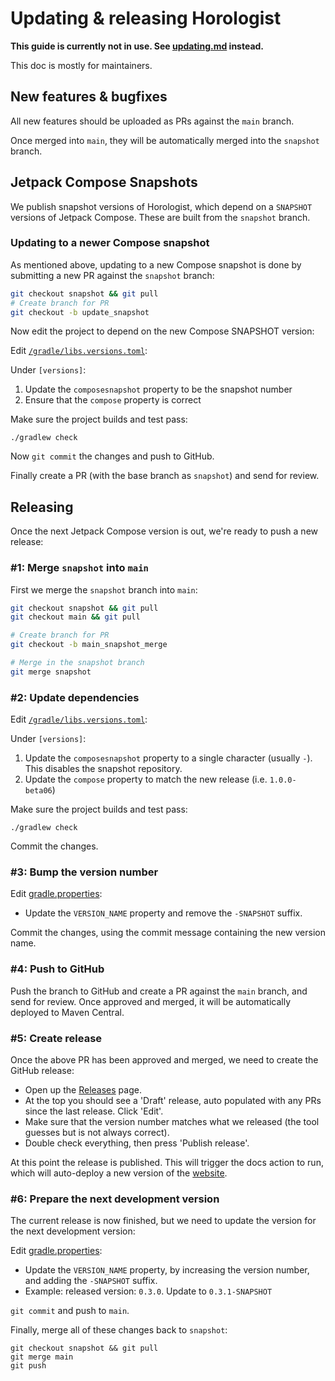 # Updating & releasing Horologist

**This guide is currently not in use. See [updating.md](updating.md) instead.**

This doc is mostly for maintainers.

## New features & bugfixes
All new features should be uploaded as PRs against the `main` branch.

Once merged into `main`, they will be automatically merged into the `snapshot` branch.

## Jetpack Compose Snapshots

We publish snapshot versions of Horologist, which depend on a `SNAPSHOT` versions of Jetpack Compose. These are built from the `snapshot` branch.

### Updating to a newer Compose snapshot

As mentioned above, updating to a new Compose snapshot is done by submitting a new PR against the `snapshot` branch:

``` sh
git checkout snapshot && git pull
# Create branch for PR
git checkout -b update_snapshot
```

Now edit the project to depend on the new Compose SNAPSHOT version:

Edit [`/gradle/libs.versions.toml`](https://github.com/google/horologist/blob/main/gradle/libs.versions.toml):

Under `[versions]`:

1. Update the `composesnapshot` property to be the snapshot number
2. Ensure that the `compose` property is correct

Make sure the project builds and test pass:
```
./gradlew check
```

Now `git commit` the changes and push to GitHub.

Finally create a PR (with the base branch as `snapshot`) and send for review.

## Releasing

Once the next Jetpack Compose version is out, we're ready to push a new release:

### #1: Merge `snapshot` into `main`

First we merge the `snapshot` branch into `main`:

``` sh
git checkout snapshot && git pull
git checkout main && git pull

# Create branch for PR
git checkout -b main_snapshot_merge

# Merge in the snapshot branch
git merge snapshot
```

### #2: Update dependencies

Edit [`/gradle/libs.versions.toml`](https://github.com/google/horologist/blob/main/gradle/libs.versions.toml):

Under `[versions]`:

1. Update the `composesnapshot` property to a single character (usually `-`). This disables the snapshot repository.
2. Update the `compose` property to match the new release (i.e. `1.0.0-beta06`)

Make sure the project builds and test pass:
```
./gradlew check
```

Commit the changes.

### #3: Bump the version number

Edit [gradle.properties](https://github.com/google/horologist/blob/main/gradle.properties):

 * Update the `VERSION_NAME` property and remove the `-SNAPSHOT` suffix.

Commit the changes, using the commit message containing the new version name.

### #4: Push to GitHub

Push the branch to GitHub and create a PR against the `main` branch, and send for review. Once approved and merged, it will be automatically deployed to Maven Central.

### #5: Create release

Once the above PR has been approved and merged, we need to create the GitHub release:

 * Open up the [Releases](https://github.com/google/horologist/releases) page.
 * At the top you should see a 'Draft' release, auto populated with any PRs since the last release. Click 'Edit'.
 * Make sure that the version number matches what we released (the tool guesses but is not always correct).
 * Double check everything, then press 'Publish release'.

At this point the release is published. This will trigger the docs action to run, which will auto-deploy a new version of the [website](https://google.github.io/horologist/).

### #6: Prepare the next development version

The current release is now finished, but we need to update the version for the next development version:

Edit [gradle.properties](https://github.com/google/horologist/blob/main/gradle.properties):

 * Update the `VERSION_NAME` property, by increasing the version number, and adding the `-SNAPSHOT` suffix.
 * Example: released version: `0.3.0`. Update to `0.3.1-SNAPSHOT`

 `git commit` and push to `main`.

Finally, merge all of these changes back to `snapshot`:

```
git checkout snapshot && git pull
git merge main
git push
```
